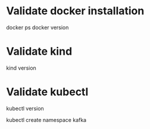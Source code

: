 # Validate docker installation
docker ps
docker version

# Validate kind
kind version

# Validate kubectl
kubectl version


kubectl create namespace kafka
